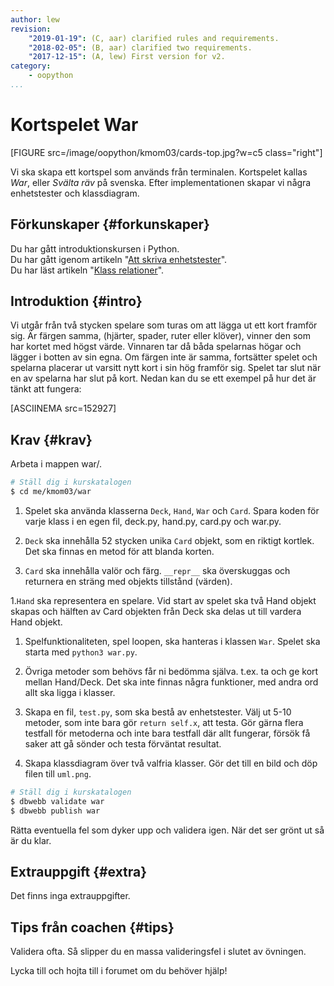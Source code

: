 ```yaml
---
author: lew
revision:
    "2019-01-19": (C, aar) clarified rules and requirements.
    "2018-02-05": (B, aar) clarified two requirements.
    "2017-12-15": (A, lew) First version for v2.
category:
    - oopython
...
```

Kortspelet War
===================================

[FIGURE src=/image/oopython/kmom03/cards-top.jpg?w=c5 class="right"]

Vi ska skapa ett kortspel som används från terminalen. Kortspelet kallas *War*, eller *Svälta räv* på svenska. Efter implementationen skapar vi några enhetstester och klassdiagram.

<!--more-->


Förkunskaper {#forkunskaper}
-----------------------

Du har gått introduktionskursen i Python.  
Du har gått igenom artikeln "[Att skriva enhetstester](kunskap/unittest-i-python)".  
Du har läst artikeln "[Klass relationer](kunskap/klass-relationer)".  



Introduktion {#intro}
-----------------------    

Vi utgår från två stycken spelare som turas om att lägga ut ett kort framför sig. Är färgen samma, (hjärter, spader, ruter eller klöver), vinner den som har kortet med högst värde. Vinnaren tar då båda spelarnas högar och lägger i botten av sin egna. Om färgen inte är samma, fortsätter spelet och spelarna placerar ut varsitt nytt kort i sin hög framför sig. Spelet tar slut när en av spelarna har slut på kort. Nedan kan du se ett exempel på hur det är tänkt att fungera:

[ASCIINEMA src=152927]

<!-- infoga diagram här -->

Krav {#krav}
-----------------------

Arbeta i mappen war/.

```bash
# Ställ dig i kurskatalogen
$ cd me/kmom03/war
```

1. Spelet ska använda klasserna `Deck`, `Hand`, `War` och `Card`. Spara koden för varje klass i en egen fil, deck.py, hand.py, card.py och war.py.

1. `Deck` ska innehålla 52 stycken unika `Card` objekt, som en riktigt kortlek. Det ska finnas en metod för att blanda korten.

1. `Card` ska innehålla valör och färg. `__repr__` ska överskuggas och returnera en sträng med objekts tillstånd (värden).

1.`Hand` ska representera en spelare. Vid start av spelet ska två Hand objekt skapas och hälften av Card objekten från Deck ska delas ut till vardera Hand objekt.

1. Spelfunktionaliteten, spel loopen, ska hanteras i klassen `War`. Spelet ska starta med `python3 war.py`.

1. Övriga metoder som behövs får ni bedömma själva. t.ex. ta och ge kort mellan Hand/Deck. Det ska inte finnas några funktioner, med andra ord allt ska ligga i klasser. 

1. Skapa en fil, `test.py`, som ska bestå av enhetstester. Välj ut 5-10 metoder, som inte bara gör `return self.x`, att testa. Gör gärna flera testfall för metoderna och inte bara testfall där allt fungerar, försök få saker att gå sönder och testa förväntat resultat. 

1. Skapa klassdiagram över två valfria klasser. Gör det till en bild och döp filen till `uml.png`.

```bash
# Ställ dig i kurskatalogen
$ dbwebb validate war
$ dbwebb publish war
```

Rätta eventuella fel som dyker upp och validera igen. När det ser grönt ut så är du klar.



Extrauppgift {#extra}
-----------------------

Det finns inga extrauppgifter.


Tips från coachen {#tips}
-----------------------

Validera ofta. Så slipper du en massa valideringsfel i slutet av övningen.

Lycka till och hojta till i forumet om du behöver hjälp!
